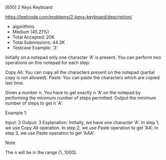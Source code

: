 [650] 2 Keys Keyboard  

https://leetcode.com/problems/2-keys-keyboard/description/

* algorithms
* Medium (45.21%)
* Total Accepted:    20K
* Total Submissions: 44.2K
* Testcase Example:  '3'


Initially on a notepad only one character 'A' is present. You can perform two operations on this notepad for each step: 

Copy All: You can copy all the characters present on the notepad (partial copy is not allowed).
Paste: You can paste the characters which are copied last time.




Given a number n. You have to get exactly n 'A' on the notepad by performing the minimum number of steps permitted. Output the minimum number of steps to get n 'A'. 


Example 1:

Input: 3
Output: 3
Explanation:
Intitally, we have one character 'A'.
In step 1, we use Copy All operation.
In step 2, we use Paste operation to get 'AA'.
In step 3, we use Paste operation to get 'AAA'.




Note:

The n will be in the range [1, 1000].


